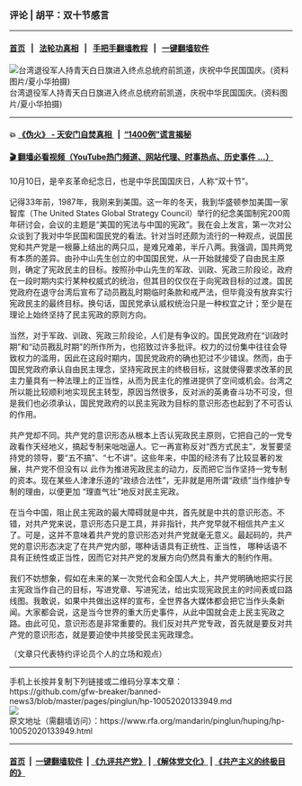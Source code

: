 ### 评论 | 胡平：双十节感言
------------------------

#### [首页](https://github.com/gfw-breaker/banned-news3/blob/master/README.md) &nbsp;&nbsp;|&nbsp;&nbsp; [法轮功真相](https://github.com/begood0513/basic/blob/master/README.md)  &nbsp;&nbsp;|&nbsp;&nbsp; [手把手翻墙教程](https://github.com/gfw-breaker/guides/wiki)  &nbsp;&nbsp;|&nbsp;&nbsp; [一键翻墙软件](https://github.com/gfw-breaker/nogfw/blob/master/README.md)  



<div id="headerimg">
 <img alt="台湾退役军人持青天白日旗进入终点总统府前凯道，庆祝中华民国国庆。(资料图片/夏小华拍摄)" src="https://www.rfa.org/mandarin/pinglun/huping/hp-10052020133949.html/5c3ad90b-8d0d-471a-8609-c2832b1d4a35.jpeg/image" title="台湾退役军人持青天白日旗进入终点总统府前凯道，庆祝中华民国国庆。(资料图片/夏小华拍摄)"/>
 <div id="headerimgcontents">
  <div id="headerimgcaption">
   <span>
    台湾退役军人持青天白日旗进入终点总统府前凯道，庆祝中华民国国庆。(资料图片/夏小华拍摄)
   </span>
   <!-- zoomattribute -->
  </div>
  <!-- headerimgcaption -->
 </div>
 <!-- headerimagecontents -->
</div>

<hr/>


#### 💥 [《伪火》 - 天安门自焚真相 ](http://158.247.195.190:10000/videos/blog/weihuo.html)&nbsp; |&nbsp; [“1400例”谎言揭秘  ](http://158.247.195.190:10000/videos/blog/jiexi1400.html)

#### [ 🎬  翻墙必看视频（YouTube热门频道、网站代理、时事热点、历史事件 ...）](https://github.com/gfw-breaker/links/blob/master/banned.md)

<div id="storytext">
 <div>
  <div class="slot_header">
  </div>
 </div>
 <p>
  10月10日，是辛亥革命纪念日，也是中华民国国庆日，人称“双十节”。
  <br/>
  <br/>
  记得33年前，1987年，我刚来到美国。这一年的冬天，我到华盛顿参加美国一家智库（The United States Global Strategy Council）举行的纪念美国制宪200周年研讨会，会议的主题是“美国的宪法与中国的宪政”。我在会上发言，第一次对公众谈到了我对中华民国和国民党的看法。针对当时还颇为流行的一种观点，说国民党和共产党是一根藤上结出的两只瓜，是难兄难弟，半斤八两。我强调，国共两党有本质的差异。由孙中山先生创立的中国国民党，从一开始就接受了自由民主原则，确定了宪政民主的目标。按照孙中山先生的军政、训政、宪政三阶段论，政府在一段时期内实行某种权威式的统治，但其目的仅仅在于向宪政目标的过渡。国民党政府在退守台湾后宣布了动员戡乱时期临时条款和戒严法，但毕竟没有放弃实行宪政民主的最终目标。换句话，国民党承认威权统治只是一种权宜之计；至少是在理论上始终坚持了民主宪政的原则方向。
  <br/>
  <br/>
  当然，对于军政、训政、宪政三阶段论，人们是有争议的。国民党政府在“训政时期”和“动员戡乱时期”的所作所为，也招致过许多批评。权力的过份集中往往会导致权力的滥用，因此在这段时期内，国民党政府的确也犯过不少错误。然而，由于国民党政府承认自由民主理念，坚持宪政民主的终极目标，这就使得要求改革的民主力量具有一种法理上的正当性，从而为民主化的推进提供了空间或机会。台湾之所以能比较顺利地实现民主转型，原因当然很多，反对派的英勇奋斗功不可没，但是我们也必须承认，国民党政府的以民主宪政为目标的意识形态也起到了不可否认的作用。
  <br/>
  <br/>
  共产党却不同。共产党的意识形态从根本上否认宪政民主原则，它把自己的一党专政看作天经地义，搞起专制来咄咄逼人。它一再宣称反对“西方式民主”，发誓要坚持党的领导，要“五不搞”、“七不讲”。这些年来，中国的经济有了比较显著的发展，共产党不但没有以 此作为推进宪政民主的动力，反而把它当作坚持一党专制的资本。现在某些人津津乐道的“政绩合法性”，无非就是用所谓“政绩”当作维护专制的理由，以便更加 “理直气壮”地反对民主宪政。
  <br/>
  <br/>
  在当今中国，阻止民主宪政的最大障碍就是中共，首先就是中共的意识形态。不错，对共产党来说，意识形态只是工具，并非指针，共产党早就不相信共产主义了。可是，这并不意味着共产党的意识形态对共产党就毫无意义。最起码的，共产党的意识形态决定了在共产党内部，哪种话语具有正统性、正当性， 哪种话语不具有正统性或正当性，因而它对共产党的发展方向仍然具有重大的制约作用。
  <br/>
  <br/>
  我们不妨想象，假如在未来的某一次党代会和全国人大上，共产党明确地把实行民主宪政当作自己的目标，写进党章、写进宪法，给出实现宪政民主的时间表或曰路线图。我敢说，如果中共做出这样的宣布，全世界各大媒体都会把它当作头条新闻。大家都会说，这是当今世界的重大历史事件，从此中国就会走上民主宪政之路。由此可见，意识形态是非常重要的。我们反对共产党专政，首先就是要反对共产党的意识形态，就是要迫使中共接受民主宪政理念。
 </p>
 <p>
  （文章只代表特约评论员个人的立场和观点）
 </p>
</div>

<hr/>
手机上长按并复制下列链接或二维码分享本文章：<br/>
https://github.com/gfw-breaker/banned-news3/blob/master/pages/pinglun/hp-10052020133949.md <br/>
<a href='https://github.com/gfw-breaker/banned-news3/blob/master/pages/pinglun/hp-10052020133949.md'><img src='https://github.com/gfw-breaker/banned-news3/blob/master/pages/pinglun/hp-10052020133949.md.png'/></a> <br/>
原文地址（需翻墙访问）：https://www.rfa.org/mandarin/pinglun/huping/hp-10052020133949.html


------------------------
#### [首页](https://github.com/gfw-breaker/banned-news3/blob/master/README.md) &nbsp;|&nbsp; [一键翻墙软件](https://github.com/gfw-breaker/nogfw/blob/master/README.md) &nbsp;| [《九评共产党》](https://github.com/gfw-breaker/9ping.md/blob/master/README.md#九评之一评共产党是什么) | [《解体党文化》](https://github.com/gfw-breaker/jtdwh.md/blob/master/README.md) | [《共产主义的终极目的》](https://github.com/gfw-breaker/gczydzjmd.md/blob/master/README.md)


<img src='http://gfw-breaker.win/banned-news3/pages/pinglun/hp-10052020133949.md' width='0px' height='0px'/>